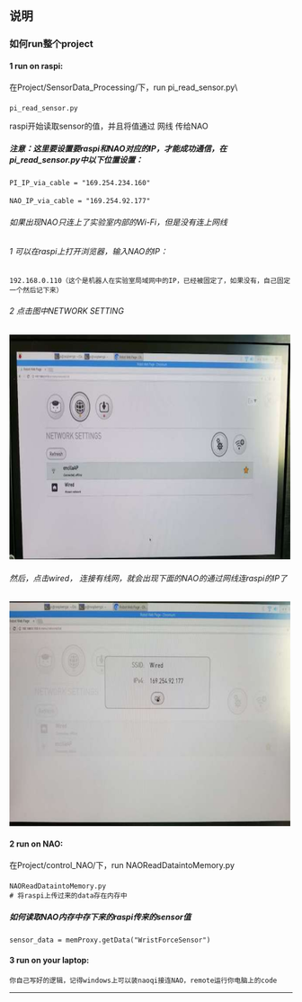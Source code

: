 [^_^]: # (整个project的readme)

## 说明
### 如何run整个project

#### 1 run on raspi:
在Project/SensorData_Processing/下，run pi_read_sensor.py\
#### 
    pi_read_sensor.py
raspi开始读取sensor的值，并且将值通过 网线 传给NAO
##### 注意：这里要设置要raspi和NAO对应的IP，才能成功通信，在pi_read_sensor.py中以下位置设置：
    
    PI_IP_via_cable = "169.254.234.160"

    NAO_IP_via_cable = "169.254.92.177"

###### 如果出现NAO只连上了实验室内部的Wi-Fi，但是没有连上网线
###### 1 可以在raspi上打开浏览器，输入NAO的IP：
    192.168.0.110（这个是机器人在实验室局域网中的IP，已经被固定了，如果没有，自己固定一个然后记下来）
###### 2 点击图中NETWORK SETTING
<img width="500" height="400" src="https://github.com/heihuhuRay/MasterThesis/blob/master/Project/SensorData_Processing/NAO_ip_2.jpeg"/>

###### 然后，点击wired， 连接有线网，就会出现下面的NAO的通过网线连raspi的IP了

   <img width="500" height="400" src="https://github.com/heihuhuRay/MasterThesis/blob/master/Project/SensorData_Processing/NAO_ip_1.jpeg"/> 

#### 2 run on NAO:
在Project/control_NAO/下，run NAOReadDataintoMemory.py
####
    NAOReadDataintoMemory.py
    # 将raspi上传过来的data存在内存中
##### 如何读取NAO内存中存下来的raspi传来的sensor值
    sensor_data = memProxy.getData("WristForceSensor")
    
#### 3 run on your laptop:
    你自己写好的逻辑，记得windows上可以装naoqi接连NAO，remote运行你电脑上的code
------------------------------------------------------------------
